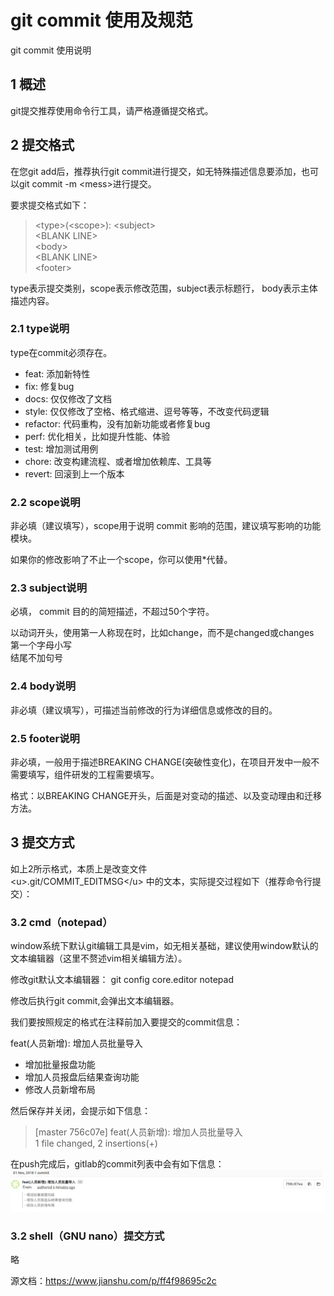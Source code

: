 # git commit 使用及规范


git commit 使用说明  
## 1 概述
git提交推荐使用命令行工具，请严格遵循提交格式。

## 2 提交格式
在您git add后，推荐执行git commit进行提交，如无特殊描述信息要添加，也可以git commit -m \<mess>进行提交。  
  
要求提交格式如下：  
>\<type>(\<scope>): \<subject>  
\<BLANK LINE>  
\<body>  
\<BLANK LINE>  
\<footer>  

type表示提交类别，scope表示修改范围，subject表示标题行， body表示主体描述内容。

### 2.1 type说明
type在commit必须存在。

- feat: 添加新特性  
- fix: 修复bug  
- docs: 仅仅修改了文档  
- style: 仅仅修改了空格、格式缩进、逗号等等，不改变代码逻辑  
- refactor: 代码重构，没有加新功能或者修复bug  
- perf: 优化相关，比如提升性能、体验  
- test: 增加测试用例  
- chore: 改变构建流程、或者增加依赖库、工具等  
- revert: 回滚到上一个版本  
### 2.2 scope说明  
非必填（建议填写），scope用于说明 commit 影响的范围，建议填写影响的功能模块。  

如果你的修改影响了不止一个scope，你可以使用*代替。  

### 2.3 subject说明
必填， commit 目的的简短描述，不超过50个字符。  

以动词开头，使用第一人称现在时，比如change，而不是changed或changes  
第一个字母小写  
结尾不加句号  

### 2.4 body说明  
非必填（建议填写），可描述当前修改的行为详细信息或修改的目的。

### 2.5 footer说明  
非必填，一般用于描述BREAKING CHANGE(突破性变化)，在项目开发中一般不需要填写，组件研发的工程需要填写。  

格式：以BREAKING CHANGE开头，后面是对变动的描述、以及变动理由和迁移方法。    

## 3 提交方式
如上2所示格式，本质上是改变文件  
\<u>.git/COMMIT_EDITMSG\</u> 中的文本，实际提交过程如下（推荐命令行提交）：

### 3.2 cmd（notepad）
window系统下默认git编辑工具是vim，如无相关基础，建议使用window默认的文本编辑器（这里不赘述vim相关编辑方法）。  

修改git默认文本编辑器： git config core.editor notepad

修改后执行git commit,会弹出文本编辑器。   

我们要按照规定的格式在注释前加入要提交的commit信息：  

feat(人员新增): 增加人员批量导入 

- 增加批量报盘功能
- 增加人员报盘后结果查询功能
- 修改人员新增布局

然后保存并关闭，会提示如下信息：  

>[master 756c07e] feat(人员新增): 增加人员批量导入  
1 file changed, 2 insertions(+)

在push完成后，gitlab的commit列表中会有如下信息：
![commit.png](./picture/article2-1.png)

### 3.2 shell（GNU nano）提交方式

略


源文档：https://www.jianshu.com/p/ff4f98695c2c
